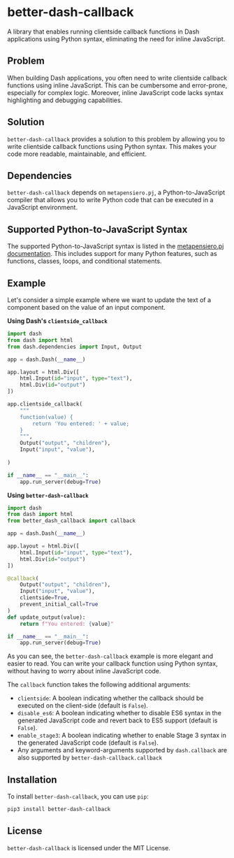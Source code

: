 # better-dash-callback

A library that enables running clientside callback functions in Dash applications using Python syntax, eliminating the need for inline JavaScript.

## Problem

When building Dash applications, you often need to write clientside callback functions using inline JavaScript. This can be cumbersome and error-prone, especially for complex logic. Moreover, inline JavaScript code lacks syntax highlighting and debugging capabilities.

## Solution

`better-dash-callback` provides a solution to this problem by allowing you to write clientside callback functions using Python syntax. This makes your code more readable, maintainable, and efficient.

## Dependencies

`better-dash-callback` depends on `metapensiero.pj`, a Python-to-JavaScript compiler that allows you to write Python code that can be executed in a JavaScript environment.

## Supported Python-to-JavaScript Syntax

The supported Python-to-JavaScript syntax is listed in the [metapensiero.pj documentation](https://github.com/metapensiero/metapensiero.pj). This includes support for many Python features, such as functions, classes, loops, and conditional statements.

## Example

Let's consider a simple example where we want to update the text of a component based on the value of an input component.

**Using Dash's `clientside_callback`**

```python
import dash
from dash import html
from dash.dependencies import Input, Output

app = dash.Dash(__name__)

app.layout = html.Div([
    html.Input(id="input", type="text"),
    html.Div(id="output")
])

app.clientside_callback(
    """
    function(value) {
        return 'You entered: ' + value;
    }
    """,
    Output("output", "children"),
    Input("input", "value"),
    
)

if __name__ == "__main__":
    app.run_server(debug=True)
```

**Using `better-dash-callback`**

```python
import dash
from dash import html
from better_dash_callback import callback

app = dash.Dash(__name__)

app.layout = html.Div([
    html.Input(id="input", type="text"),
    html.Div(id="output")
])

@callback(
    Output("output", "children"),
    Input("input", "value"),
    clientside=True,
    prevent_initial_call=True
)
def update_output(value):
    return f"You entered: {value}"

if __name__ == "__main__":
    app.run_server(debug=True)
```

As you can see, the `better-dash-callback` example is more elegant and easier to read. You can write your callback function using Python syntax, without having to worry about inline JavaScript code.

The `callback` function takes the following additional arguments:

* `clientside`: A boolean indicating whether the callback should be executed on the client-side (default is `False`).
* `disable_es6`: A boolean indicating whether to disable ES6 syntax in the generated JavaScript code and revert back to ES5 support (default is `False`).
* `enable_stage3`: A boolean indicating whether to enable Stage 3 syntax in the generated JavaScript code (default is `False`).
* Any arguments and keyword-arguments supported by `dash.callback` are also supported by `better-dash-callback.callback`

## Installation

To install `better-dash-callback`, you can use `pip`:

```bash
pip3 install better-dash-callback
```

## License

`better-dash-callback` is licensed under the MIT License.
